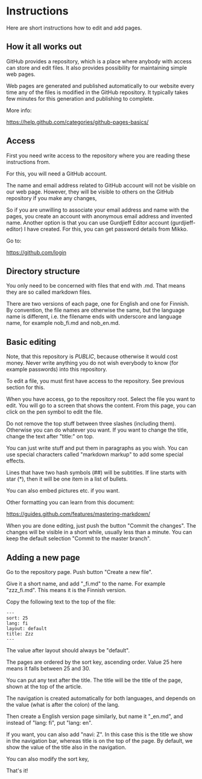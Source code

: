 # Instructions

Here are short instructions how to edit and add pages.

## How it all works out

GitHub provides a repository, which is a place where anybody 
with access can store and edit files. It also provides possibility 
for maintaining simple web pages. 

Web pages are generated and published automatically to our website
every time any of the files is modified in the GitHub repository. It 
typically takes few minutes for this generation and publishing to complete.

More info:

https://help.github.com/categories/github-pages-basics/

## Access

First you need write access to the repository where you are reading
these instructions from.

For this, you will need a GitHub account.

The name and email address related to GitHub account will not be visible 
on our web page. However, they will be visible to others on the 
GitHub repository if you make any changes,

So if you are unwilling to associate your email address and name with the
pages, you create an account with anonymous email address and 
invented name. Another option is that you can use Gurdjieff Editor account 
(gurdjieff-editor) I have created. For this, you can get password details 
from Mikko.

Go to:

https://github.com/login

## Directory structure

You only need to be concerned with files that end with .md. That means
they are so called markdown files.

There are two versions of each page, one for English and one for Finnish.
By convention, the file names are otherwise the same, but the 
language name is different, i.e. the filename ends with underscore and 
language name, for example nob_fi.md and nob_en.md.

## Basic editing

Note, that this repository is *PUBLIC*, because otherwise it would cost money.
Never write anything you do not wish everybody to know (for example passwords)
into this repository.

To edit a file, you must first have access to the repository. See previous
section for this.

When you have access, go to the repository root. Select the file you want to
edit.  You will go to a screen that shows the content. From this page, you can
click on the pen symbol to edit the file.

Do not remove the top stuff between three slashes (including them). Otherwise
you can do whatever you want. If you want to change the title, change the text
after "title:" on top.

You can just write stuff and put them in paragraphs as you wish. You can use
special characters called "markdown markup" to add some special effects.

Lines that have two hash symbols (##) will be subtitles. If line starts with
star (*), then it will be one item in a list of bullets.

You can also embed pictures etc. if you want.

Other formatting you can learn from this document:

https://guides.github.com/features/mastering-markdown/

When you are done editing, just push the button "Commit the changes". The
changes will be visible in a short while, usually less than a minute. 
You can keep the default selection "Commit to the master branch".

## Adding a new page

Go to the repository page. Push button "Create a new file".

Give it a short name, and add "_fi.md" to the name. For example "zzz_fi.md".
This means it is the Finnish version.

Copy the following text to the top of the file:

```
---
sort: 25
lang: fi
layout: default
title: Zzz
---
```

The value after layout should always be "default".

The pages are ordered by the sort key, ascending order. Value 25 here means it falls between 25 and 30.

You can put any text after the title. The title will be the title of the page, shown at the top of the article.

The navigation is created automatically for both languages, and depends on the value (what is after the colon) of the lang.

Then create a English version page similarly, but name it "_en.md", and instead of "lang: fi", put "lang: en".

If you want, you can also add "navi: Z". In this case this is the title we show in the navigation bar, whereas title is
on the top of the page. By default, we show the value of the title also in the navigation.

You can also modify the sort key, 

That's it!
